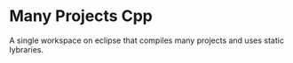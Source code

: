 # Many Projects Cpp

A single workspace on eclipse that compiles many projects and uses static lybraries.
